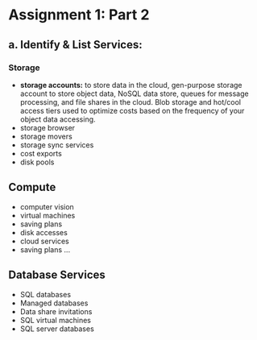 # Assignment 1: Part 2
## a. Identify & List Services:
### Storage
- **storage accounts:** to store data in the cloud, gen-purpose storage account to store object data, NoSQL data store, queues for message processing, and file shares in the cloud. Blob storage and hot/cool access tiers used to optimize costs based on the frequency of your object data accessing.
- storage browser
- storage movers
- storage sync services
- cost exports
- disk pools

## Compute
- computer vision
- virtual machines
- saving plans
- disk accesses
- cloud services
- saving plans ...

## Database Services
- SQL databases
- Managed databases
- Data share invitations
- SQL virtual machines
- SQL server databases
